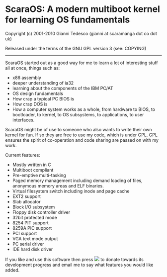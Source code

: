 # ScaraOS: A modern multiboot kernel for learning OS fundamentals

Copyright (c) 2001-2010 Gianni Tedesco (gianni at scaramanga dot co dot uk)

Released under the terms of the GNU GPL version 3 (see: COPYING)

---

ScaraOS started out as a good way for me to learn a lot of interesting stuff
all at once, things such as:
 - x86 assembly
 - deeper understanding of ia32
 - learning about the components of the IBM PC/AT
 - OS design fundamentals
 - How crap a typical PC BIOS is
 - How crap DOS is
 - How a computer system works as a whole, from hardware to BIOS, to
   bootloader, to kernel, to OS subsystems, to applications, to user interfaces.

ScaraOS might be of use to someone who also wants to write their own
kernel for fun. If so they are free to use my code, which is under GPL.
GPL ensures the spirit of co-operation and code sharing are passed on 
with my work.

Current features:
 - Mostly written in C
 - Multiboot compliant
 - Pre-emptive multi-tasking
 - Paged memory management including demand loading of files, anonymous
   memory areas and ELF binaries.
 - Virtual filesystem switch including inode and page cache
 - EXT2 support
 - Slab allocator
 - Block I/O subsystem
 - Floppy disk controller driver
 - 32bit protected mode
 - 8254 PIT support
 - 8259A PIC support
 - PCI support
 - VGA text mode output
 - PC serial driver
 - IDE hard disk driver

If you like and use this software then press [<img src="http://www.paypalobjects.com/en_US/i/btn/btn_donate_SM.gif">](https://www.paypal.com/cgi-bin/webscr?cmd=_donations&business=gianni%40scaramanga%2eco%2euk&lc=GB&item_name=Gianni%20Tedesco&item_number=scaramanga&currency_code=GBP&bn=PP%2dDonationsBF%3abtn_donateCC_LG%2egif%3aNonHosted) to donate towards its development progress and email me to say what features you would like added.
